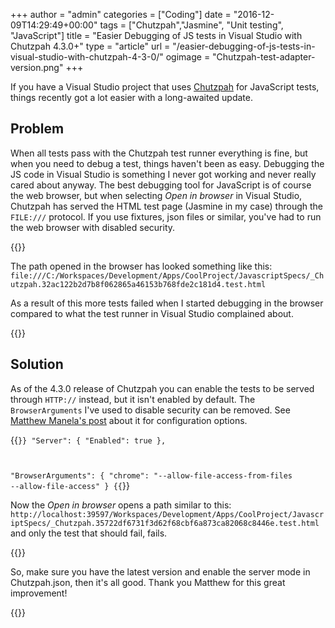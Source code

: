 +++
author = "admin"
categories = ["Coding"]
date = "2016-12-09T14:29:49+00:00"
tags = ["Chutzpah","Jasmine", "Unit testing", "JavaScript"]
title = "Easier Debugging of JS tests in Visual Studio with Chutzpah 4.3.0+"
type = "article"
url = "/easier-debugging-of-js-tests-in-visual-studio-with-chutzpah-4-3-0/"
ogimage = "Chutzpah-test-adapter-version.png"
+++

If you have a Visual Studio project that uses [Chutzpah][1] for JavaScript tests, things recently got a lot easier with a long-awaited update.

## Problem

When all tests pass with the Chutzpah test runner everything is fine, but when you need to debug a test, things haven't been as easy. Debugging the JS code in Visual Studio is something I never got working and never really cared about anyway. The best debugging tool for JavaScript is of course the web browser, but when selecting _Open in browser_ in Visual Studio, Chutzpah has served the HTML test page (Jasmine in my case) through the `FILE:///` protocol. If you use fixtures, json files or similar, you've had to run the web browser with disabled security.

{{<post-image image="chutzpah-open-in-browser.png" borderless="true" />}}

The path opened in the browser has looked something like this: `file:///C:/Workspaces/Development/Apps/CoolProject/JavascriptSpecs/_Chutzpah.32ac122b2d7b8f062865a46153b768fde2c181d4.test.html`

As a result of this more tests failed when I started debugging in the browser compared to what the test runner in Visual Studio complained about.

{{<post-image image="Chutzpah-running-over-file-protocol.png" borderless="true" />}}

## Solution

As of the 4.3.0 release of Chutzpah you can enable the tests to be served through `HTTP://` instead, but it isn't enabled by default. The `BrowserArguments` I've used to disable security can be removed. See [Matthew Manela's post][2] about it for configuration options.

{{<code json>}}
"Server": {
  "Enabled": true
},

"BrowserArguments": { 
  "chrome": "--allow-file-access-from-files --allow-file-access"
}
{{</code>}}

Now the _Open in browser_ opens a path similar to this: `http://localhost:39597/Workspaces/Development/Apps/CoolProject/JavascriptSpecs/_Chutzpah.35722df6731f3d62f68cbf6a873ca82068c8446e.test.html` and only the test that should fail, fails.

{{<post-image image="Chutzpah-running-over-http-protocol-one-error.png" borderless="true" />}}

So, make sure you have the latest version and enable the server mode in Chutzpah.json, then it's all good. Thank you Matthew for this great improvement!

{{<post-image image="Chutzpah-test-adapter-version.png" borderless="true" />}}

 [1]: https://github.com/mmanela/chutzpah/releases
 [2]: http://matthewmanela.com/blog/chutzpah-4-3-0-web-server-mode